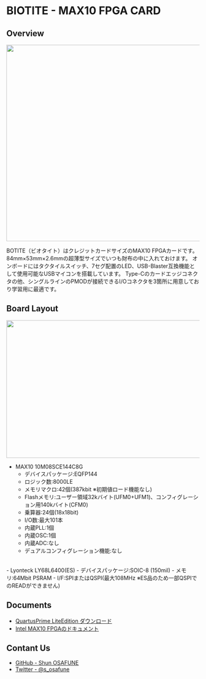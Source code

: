 BIOTITE - MAX10 FPGA CARD
=========================

Overview
--------
<img src="https://raw.githubusercontent.com/osafune/biotite/master/img/biotite_image.jpg" width="600" height="512">

BOTITE（ビオタイト）はクレジットカードサイズのMAX10 FPGAカードです。84mm×53mm×2.6mmの超薄型サイズでいつも財布の中に入れておけます。
オンボードにはタクタイルスイッチ、7セグ配置のLED、USB-Blaster互換機能として使用可能なUSBマイコンを搭載しています。
Type-Cのカードエッジコネクタの他、シングルラインのPMODが接続できるI/Oコネクタを3箇所に用意しており学習用に最適です。


Board Layout
------------
<img src="https://raw.githubusercontent.com/osafune/biotite/master/img/biotite_layout.png" width="608" height="359">

- MAX10 10M08SCE144C8G
	- デバイスパッケージ:EQFP144
	- ロジック数:8000LE
	- メモリマクロ:42個(387kbit ※初期値ロード機能なし)
	- Flashメモリ:ユーザー領域32kバイト(UFM0+UFM1)、コンフィグレーション用140kバイト(CFM0)
	- 乗算器:24個(18x18bit)
	- I/O数:最大101本
	- 内蔵PLL:1個
	- 内蔵OSC:1個
	- 内蔵ADC:なし
	- デュアルコンフィグレーション機能:なし
<br>
- Lyonteck LY68L6400(ES)
	- デバイスパッケージ:SOIC-8 (150mil)
	- メモリ:64Mbit PSRAM
	- I/F:SPIまたはQSPI(最大108MHz ※ES品のため一部QSPIでのREADができません)


Documents
---------
- [QuartusPrime LiteEdition ダウンロード](https://fpgasoftware.intel.com/?edition=lite)
- [Intel MAX10 FPGAのドキュメント](https://www.intel.co.jp/content/www/jp/ja/programmable/products/fpga/max-series/max-10/support.html)


Contant Us
----------
- [GitHub - Shun OSAFUNE](https://github.com/osafune)
- [Twitter - @s_osafune](https://twitter.com/s_osafune)

